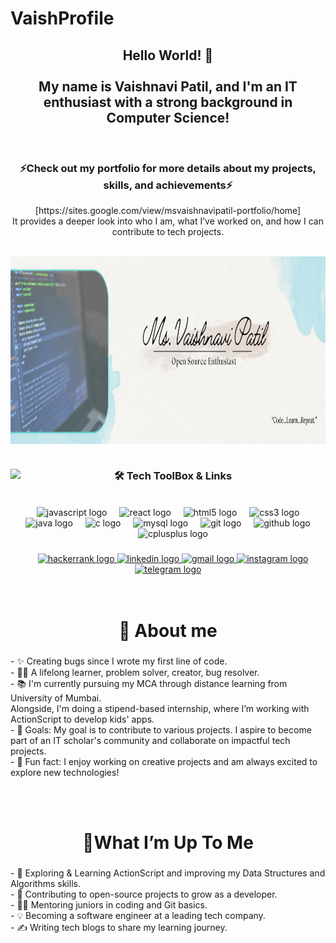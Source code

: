 # VaishProfile
<h2 align="center">Hello World! 👋<br><br>My name is Vaishnavi Patil, and I'm an IT enthusiast with a strong background in Computer Science!</h2><br>

<h3 align="center">⚡Check out my portfolio for more details about my projects, skills, and achievements⚡</h3>
<div align="center">
[https://sites.google.com/view/msvaishnavipatil-portfolio/home]<br>
It provides a deeper look into who I am, what I’ve worked on, and how I can contribute to tech projects.
</div><br>


<img align="center" height="300" width="1000" src="GitHubBanner.png"/><br><br>

###

<div align="center">
  <img align="left" height="150" src="https://media.giphy.com/media/Q9mCcTXeps3QJxbd2h/giphy.gif?cid=790b7611kezu9lyg2454zehys6jy31sroujkpn5whv5ql40f&ep=v1_gifs_search&rid=giphy.gif&ct=g"  />
<h3 align="center">🛠 Tech ToolBox & Links</h3><br>
  <img src="https://cdn.jsdelivr.net/gh/devicons/devicon/icons/javascript/javascript-original.svg" height="30" alt="javascript logo"  />
  <img width="12" />
  <img src="https://cdn.jsdelivr.net/gh/devicons/devicon/icons/react/react-original.svg" height="30" alt="react logo"  />
  <img width="12" />
  <img src="https://cdn.jsdelivr.net/gh/devicons/devicon/icons/html5/html5-original.svg" height="30" alt="html5 logo"  />
  <img width="12" />
  <img src="https://cdn.jsdelivr.net/gh/devicons/devicon/icons/css3/css3-original.svg" height="30" alt="css3 logo"  />
  <img width="12" />
  <img src="https://cdn.jsdelivr.net/gh/devicons/devicon/icons/java/java-original.svg" height="30" alt="java logo"  />
  <img width="12" />
  <img src="https://cdn.jsdelivr.net/gh/devicons/devicon/icons/c/c-original.svg" height="30" alt="c logo"  />
  <img width="12" />
  <img src="https://cdn.jsdelivr.net/gh/devicons/devicon/icons/mysql/mysql-original.svg" height="30" alt="mysql logo"  />
  <img width="12" />
  <img src="https://cdn.jsdelivr.net/gh/devicons/devicon/icons/git/git-original.svg" height="30" alt="git logo"  />
  <img width="12" />
  <img src="https://cdn.jsdelivr.net/gh/devicons/devicon/icons/github/github-original.svg" height="30" alt="github logo"  />
  <img width="12" />
  <img src="https://cdn.jsdelivr.net/gh/devicons/devicon/icons/cplusplus/cplusplus-original.svg" height="30" alt="cplusplus logo"  />
</div>

###

<div align="center">
  <a href="https://www.hackerrank.com/profile/vaishu291102" target="_blank">
    <img src="https://img.shields.io/static/v1?message=HackerRank&logo=hackerrank&label=&color=2EC866&logoColor=white&labelColor=&style=for-the-badge" height="35" alt="hackerrank logo"  />
  </a>
  <a href="https://www.linkedin.com/in/vaishnavi-patil-b6319b247/" target="_blank">
    <img src="https://img.shields.io/static/v1?message=LinkedIn&logo=linkedin&label=&color=0077B5&logoColor=white&labelColor=&style=for-the-badge" height="35" alt="linkedin logo"  />
  </a>
  <a href="vaishnavipatil13057@gmail.com" target="_blank">
    <img src="https://img.shields.io/static/v1?message=Gmail&logo=gmail&label=&color=D14836&logoColor=white&labelColor=&style=for-the-badge" height="35" alt="gmail logo"  />
  </a>
  <a href="https://www.instagram.com/29.vaishupatil?igsh=c29nd3ViZmFyMmI0" target="_blank">
    <img src="https://img.shields.io/static/v1?message=Instagram&logo=instagram&label=&color=E4405F&logoColor=white&labelColor=&style=for-the-badge" height="35" alt="instagram logo"  />
  </a>
  <a href="http://t.me/VaishuPatil29" target="_blank">
    <img src="https://img.shields.io/static/v1?message=Telegram&logo=telegram&label=&color=2CA5E0&logoColor=white&labelColor=&style=for-the-badge" height="35" alt="telegram logo"  />
  </a>
</div><br><br>


<h1 align="center">📝 About me</h1>

###

<p align="left">- ✨ Creating bugs since I wrote my first line of code.<br>- 👩‍💻 A lifelong learner, problem solver, creator, bug resolver.<br>- 📚 I'm currently pursuing my MCA through distance learning from University of Mumbai. <br>Alongside, I'm doing a stipend-based internship, where I’m working with ActionScript to develop kids' apps.<br>- 🎯 Goals: My goal is to contribute to various projects. I aspire to become part of an IT scholar's community and collaborate on impactful tech projects.<br>- 🎲 Fun fact: I enjoy working on creative projects and am always excited to explore new technologies!</p><br><br>

###


<h1 align="center">🌟What I’m Up To Me</h1>

###

<p align="left">- 🧠 Exploring & Learning ActionScript and improving my Data Structures and Algorithms skills.<br>
- 🤝 Contributing to open-source projects to grow as a developer.<br>
- 👩‍🏫 Mentoring juniors in coding and Git basics.<br>
- 💡 Becoming a software engineer at a leading tech company.<br>
- ✍️ Writing tech blogs to share my learning journey.</p>

